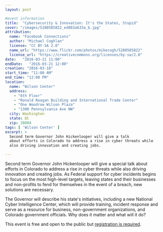 ```yaml
---
layout: post

#event information
title:  "Cybersecurity & Innovation: It's the States, Stupid"
cover: "/images/5280585822_ed883a633a_b.jpg"
attribution:
  name: "Facebook Connections"
  author: "Michael Coghlan"
  license: "CC BY-SA 2.0"
  name_url: "https://www.flickr.com/photos/mikecogh/5280585822"
  license_url: "https://creativecommons.org/licenses/by-sa/2.0"
date:   "2016-03-21 11:00"
endDate:   "2016-03-21 12:00"
creation: "2016-03-18"
start_time: "11:00 AM"
end_time: "12:00 PM"
location:
  name: "Wilson Center"
  address:
    - "6th Floor"
    - "Ronald Reagan Building and International Trade Center"
    - "One Woodrow Wilson Plaza"
    - "1300 Pennsylvania Ave NW"
  city: Washington
  state: DC
  zip: 20004
tags: [ 'Wilson Center' ]
excerpt: >
  Second term Governor John Hickenlooper will give a talk
  about efforts in Colorado to address a rise in cyber threats while
  also driving innovation and creating jobs.

---
```


Second term Governor John Hickenlooper will give a special talk
about efforts in Colorado to address a rise in cyber threats
while also driving innovation and creating jobs. As Federal
support for cyber incidents begins to focus on the most
high-level targets, leaving states and their businesses and
non-profits to fend for themselves in the event of a breach,
new solutions are necessary.

The Governor will describe his state's initiatives, including
a new National Cyber Intelligence Center, which will provide
training, incident response and serve as a resource for business,
non-government organizations, and Colorado government officials.
Why does it matter and what will it do?

This event is free and open to the public but [registration is
required](https://www.wilsoncenter.org/event/cybersecurity-innovation-its-the-states-stupid).
